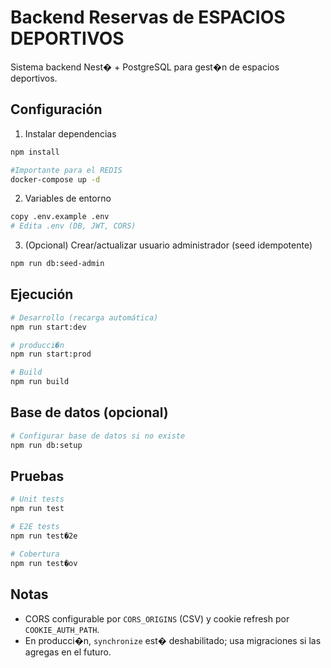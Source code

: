 # Backend Reservas de ESPACIOS DEPORTIVOS

Sistema backend Nest� + PostgreSQL para gest�n de espacios deportivos.

## Configuración

1. Instalar dependencias

```bash
npm install

#Importante para el REDIS
docker-compose up -d
```

2. Variables de entorno

```bash
copy .env.example .env
# Edita .env (DB, JWT, CORS)
```

3. (Opcional) Crear/actualizar usuario administrador (seed idempotente)

```bash
npm run db:seed-admin
```

## Ejecución

```bash
# Desarrollo (recarga automática)
npm run start:dev

# producci�n
npm run start:prod

# Build
npm run build
```

## Base de datos (opcional)

```bash
# Configurar base de datos si no existe
npm run db:setup
```

## Pruebas

```bash
# Unit tests
npm run test

# E2E tests
npm run test�2e

# Cobertura
npm run test�ov
```

## Notas

- CORS configurable por `CORS_ORIGINS` (CSV) y cookie refresh por `COOKIE_AUTH_PATH`.
- En producci�n, `synchronize` est� deshabilitado; usa migraciones si las agregas en el futuro.

